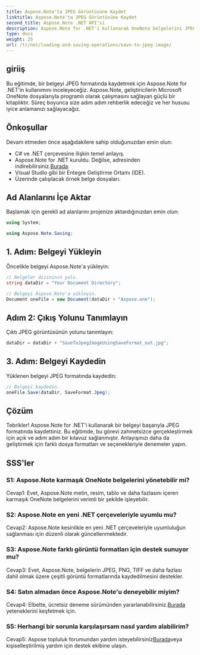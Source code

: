 ```yaml
---
title: Aspose.Note'ta JPEG Görüntüsüne Kaydet
linktitle: Aspose.Note'ta JPEG Görüntüsüne Kaydet
second_title: Aspose.Note .NET API'si
description: Aspose.Note for .NET'i kullanarak OneNote belgelerini JPEG görüntülerine zahmetsizce nasıl kaydedeceğinizi öğrenin. Adım adım kılavuz dahildir.
type: docs
weight: 25
url: /tr/net/loading-and-saving-operations/save-to-jpeg-image/
---
```

## giriiş

Bu eğitimde, bir belgeyi JPEG formatında kaydetmek için Aspose.Note for .NET'in kullanımını inceleyeceğiz. Aspose.Note, geliştiricilerin Microsoft OneNote dosyalarıyla programlı olarak çalışmasını sağlayan güçlü bir kitaplıktır. Süreç boyunca size adım adım rehberlik edeceğiz ve her hususu iyice anlamanızı sağlayacağız.

## Önkoşullar

Devam etmeden önce aşağıdakilere sahip olduğunuzdan emin olun:
- C# ve .NET çerçevesine ilişkin temel anlayış.
- Aspose.Note for .NET kuruldu. Değilse, adresinden indirebilirsiniz.[Burada](https://releases.aspose.com/note/net/).
- Visual Studio gibi bir Entegre Geliştirme Ortamı (IDE).
- Üzerinde çalışılacak örnek belge dosyaları.

## Ad Alanlarını İçe Aktar

Başlamak için gerekli ad alanlarını projenize aktardığınızdan emin olun:

```csharp
using System;

using Aspose.Note.Saving;
```

## 1. Adım: Belgeyi Yükleyin

Öncelikle belgeyi Aspose.Note'a yükleyin:

```csharp
// Belgeler dizininin yolu.
string dataDir = "Your Document Directory";

// Belgeyi Aspose.Note'a yükleyin.
Document oneFile = new Document(dataDir + "Aspose.one");
```

## Adım 2: Çıkış Yolunu Tanımlayın

Çıktı JPEG görüntüsünün yolunu tanımlayın:

```csharp
dataDir = dataDir + "SaveToJpegImageUsingSaveFormat_out.jpg";
```

## 3. Adım: Belgeyi Kaydedin

Yüklenen belgeyi JPEG formatında kaydedin:

```csharp
// Belgeyi kaydedin.
oneFile.Save(dataDir, SaveFormat.Jpeg);
```

## Çözüm

Tebrikler! Aspose.Note for .NET'i kullanarak bir belgeyi başarıyla JPEG formatında kaydettiniz. Bu eğitimde, bu görevi zahmetsizce gerçekleştirmek için açık ve adım adım bir kılavuz sağlanmıştır. Anlayışınızı daha da geliştirmek için farklı dosya formatları ve seçenekleriyle denemeler yapın.

## SSS'ler

### S1: Aspose.Note karmaşık OneNote belgelerini yönetebilir mi?

Cevap1: Evet, Aspose.Note metin, resim, tablo ve daha fazlasını içeren karmaşık OneNote belgelerini verimli bir şekilde işleyebilir.

### S2: Aspose.Note en yeni .NET çerçeveleriyle uyumlu mu?

Cevap2: Aspose.Note kesinlikle en yeni .NET çerçeveleriyle uyumluluğun sağlanması için düzenli olarak güncellenmektedir.

### S3: Aspose.Note farklı görüntü formatları için destek sunuyor mu?

Cevap3: Evet, Aspose.Note, belgelerin JPEG, PNG, TIFF ve daha fazlası dahil olmak üzere çeşitli görüntü formatlarında kaydedilmesini destekler.

### S4: Satın almadan önce Aspose.Note'u deneyebilir miyim?

 Cevap4: Elbette, ücretsiz deneme sürümünden yararlanabilirsiniz.[Burada](https://releases.aspose.com/) yeteneklerini keşfetmek için.

### S5: Herhangi bir sorunla karşılaşırsam nasıl yardım alabilirim?

 Cevap5: Aspose topluluk forumundan yardım isteyebilirsiniz[Burada](https://forum.aspose.com/c/note/28)veya kişiselleştirilmiş yardım için destek ekibine ulaşın.
